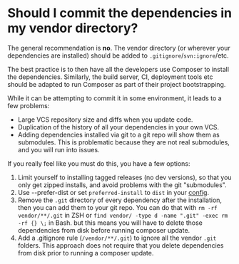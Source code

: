 # Should I commit the dependencies in my vendor directory?

The general recommendation is **no**. The vendor directory (or wherever your
dependencies are installed) should be added to `.gitignore`/`svn:ignore`/etc.

The best practice is to then have all the developers use Composer to install
the dependencies. Similarly, the build server, CI, deployment tools etc should
be adapted to run Composer as part of their project bootstrapping.

While it can be attempting to commit it in some environment, it leads to a few
problems:

- Large VCS repository size and diffs when you update code.
- Duplication of the history of all your dependencies in your own VCS.
- Adding dependencies installed via git to a git repo will show them as
  submodules. This is problematic because they are not real submodules, and you
  will run into issues.

If you really feel like you must do this, you have a few options:

1. Limit yourself to installing tagged releases (no dev versions), so that you
   only get zipped installs, and avoid problems with the git "submodules".
2. Use --prefer-dist or set `preferred-install` to `dist` in your
   [config](../04-schema.md#config).
3. Remove the `.git` directory of every dependency after the installation, then
   you can add them to your git repo. You can do that with `rm -rf vendor/**/.git`
   in ZSH or `find vendor/ -type d -name ".git" -exec rm -rf {} \;` in Bash.
   but this means you will have to delete those dependencies from disk before
   running composer update.
4. Add a .gitignore rule (`/vendor/**/.git`) to ignore all the vendor `.git` folders.
   This approach does not require that you delete dependencies from disk prior to
   running a composer update.
